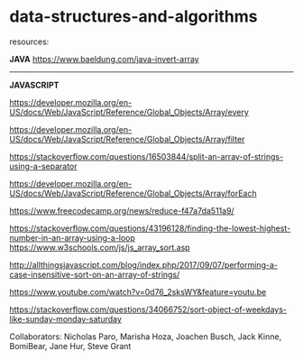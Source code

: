 # data-structures-and-algorithms

resources:

__JAVA__
https://www.baeldung.com/java-invert-array

******************************************************************************************************
__JAVASCRIPT__

https://developer.mozilla.org/en-US/docs/Web/JavaScript/Reference/Global_Objects/Array/every 

https://developer.mozilla.org/en-US/docs/Web/JavaScript/Reference/Global_Objects/Array/filter

https://stackoverflow.com/questions/16503844/split-an-array-of-strings-using-a-separator

https://developer.mozilla.org/en-US/docs/Web/JavaScript/Reference/Global_Objects/Array/forEach

https://www.freecodecamp.org/news/reduce-f47a7da511a9/

https://stackoverflow.com/questions/43196128/finding-the-lowest-highest-number-in-an-array-using-a-loop
https://www.w3schools.com/js/js_array_sort.asp

http://allthingsjavascript.com/blog/index.php/2017/09/07/performing-a-case-insensitive-sort-on-an-array-of-strings/

https://www.youtube.com/watch?v=0d76_2sksWY&feature=youtu.be

https://stackoverflow.com/questions/34066752/sort-object-of-weekdays-like-sunday-monday-saturday

Collaborators: Nicholas Paro, Marisha Hoza, Joachen Busch, Jack Kinne, BomiBear, Jane Hur, Steve Grant

